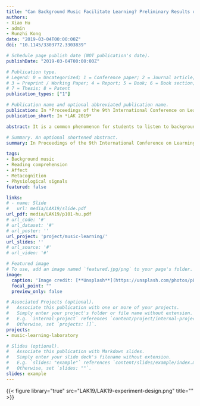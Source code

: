 ```yaml
---
title: "Can Background Music Facilitate Learning? Preliminary Results on Reading Comprehension"
authors:
- Xiao Hu
- admin
- Runzhi Kong
date: "2019-03-04T00:00:00Z"
doi: "10.1145/3303772.3303839"

# Schedule page publish date (NOT publication's date).
publishDate: "2019-03-04T00:00:00Z"

# Publication type.
# Legend: 0 = Uncategorized; 1 = Conference paper; 2 = Journal article;
# 3 = Preprint / Working Paper; 4 = Report; 5 = Book; 6 = Book section;
# 7 = Thesis; 8 = Patent
publication_types: ["1"]

# Publication name and optional abbreviated publication name.
publication: In *Proceedings of the 9th International Conference on Learning Analytics & Knowledge (LAK 2019)*
publication_short: In *LAK 2019*

abstract: It is a common phenomenon for students to listen to background music while studying. However, there are mixed and inconclusive findings in the literature, leaving it unclear whether and in which circumstances background music can facilitate or hinder learning. This paper reports a study investigating the effects of five different types of background audio (four types of music and one environmental sound) on reading comprehension. An experiment was conducted with 33 graduate students, where a series of cognitive, metacognitive, affective variables and physiological signals were collected and analyzed. Preliminary results show that there were differences on these variables across different music types. This study contributes to the understanding and optimizing of background music for facilitating learning.

# Summary. An optional shortened abstract.
summary: In Proceedings of the 9th International Conference on Learning Analytics & Knowledge (LAK 2019).

tags:
- Background music
- Reading comprehension
- Affect
- Metacognition
- Physiological signals
featured: false

links:
# - name: Slide
#   url: media/LAK19/slide.pdf
url_pdf: media/LAK19/p101-hu.pdf
# url_code: '#'
# url_dataset: '#'
# url_poster: ''
url_project: 'project/music-learning/'
url_slides: ''
# url_source: '#'
# url_video: '#'

# Featured image
# To use, add an image named `featured.jpg/png` to your page's folder. 
image:
  caption: 'Image credit: [**Unsplash**](https://unsplash.com/photos/pLCdAaMFLTE)'
  focal_point: ""
  preview_only: false

# Associated Projects (optional).
#   Associate this publication with one or more of your projects.
#   Simply enter your project's folder or file name without extension.
#   E.g. `internal-project` references `content/project/internal-project/index.md`.
#   Otherwise, set `projects: []`.
projects:
- music-learning-laboratory

# Slides (optional).
#   Associate this publication with Markdown slides.
#   Simply enter your slide deck's filename without extension.
#   E.g. `slides: "example"` references `content/slides/example/index.md`.
#   Otherwise, set `slides: ""`.
slides: example
---
```

{{< figure library="true" src="LAK19/LAK19-experiment-design.png" title="" >}}

